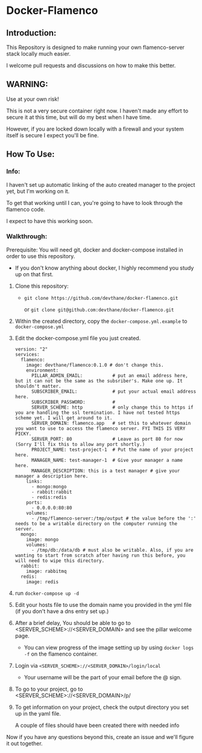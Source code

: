 # Docker-Flamenco

## Introduction:

This Repository is designed to make running your own flamenco-server stack locally much easier.

I welcome pull requests and discussions on how to make this better.

## WARNING:

Use at your own risk!

This is not a very secure container right now. I haven't made any effort to secure it at this time, but will do my best when I have time.

However, if you are locked down locally with a firewall and your system itself is secure I expect you'll be fine.

## How To Use:

### Info:
    
I haven't set up automatic linking of the auto created manager to the project yet, but I'm working on it.

To get that working until I can, you're going to have to look through the flamenco code.

I expect to have this working soon.

### Walkthrough:

Prerequisite: You will need git, docker and docker-compose installed in order to use this repository.
* If you don't know anything about docker, I highly recommend you study up on that first.

1. Clone this repository:
    * `git clone https://github.com/devthane/docker-flamenco.git` 

        or `git clone git@github.com:devthane/docker-flamenco.git`
2. Within the created directory, copy the `docker-compose.yml.example` to `docker-compose.yml`

3. Edit the docker-compose.yml file you just created.
    ```
    version: "2"
    services:
      flamenco:
        image: devthane/flamenco:0.1.0 # don't change this.
        environment:
          PILLAR_ADMIN_EMAIL:           # put an email address here, but it can not be the same as the subsriber's. Make one up. It shouldn't matter.
          SUBSCRIBER_EMAIL:             # put your actual email address here.
          SUBSCRIBER_PASSWORD:          #
          SERVER_SCHEME: http           # only change this to https if you are handling the ssl termination. I have not tested https scheme yet. I will get around to it.
          SERVER_DOMAIN: flamenco.app   # set this to whatever domain you want to use to access the flamenco server. FYI THIS IS VERY PICKY.
          SERVER_PORT: 80               # Leave as port 80 for now (Sorry I'll fix this to allow any port shortly.)
          PROJECT_NAME: test-project-1  # Put the name of your project here.
          MANAGER_NAME: test-manager-1  # Give your manager a name here.
          MANAGER_DESCRIPTION: this is a test manager # give your manager a description here.
        links:
          - mongo:mongo
          - rabbit:rabbit
          - redis:redis
        ports:
          - 0.0.0.0:80:80
        volumes:
          - /tmp/flamenco-server:/tmp/output # the value before the ':' needs to be a writable directory on the computer running the server.
      mongo:
        image: mongo
        volumes:
          - /tmp/db:/data/db # must also be writable. Also, if you are wanting to start from scratch after having run this before, you will need to wipe this directory.
      rabbit:
        image: rabbitmq
      redis:
        image: redis
    ```

4. run `docker-compose up -d`

5. Edit your hosts file to use the domain name you provided in the yml file (if you don't have a dns entry set up.)

6. After a brief delay, You should be able to go to <SERVER_SCHEME>://<SERVER_DOMAIN> and see the pillar welcome page.
    * You can view progress of the image setting up by using `docker logs -f` on the flamenco container.

7. Login via `<SERVER_SCHEME>://<SERVER_DOMAIN>/login/local`
    * Your username will be the part of your email before the @ sign.

8. To go to your project, go to <SERVER_SCHEME>://<SERVER_DOMAIN>/p/

9. To get information on your project, check the output directory you set up in the yaml file.
 
    A couple of files should have been created there with needed info 


Now if you have any questions beyond this, create an issue and we'll figure it out together.